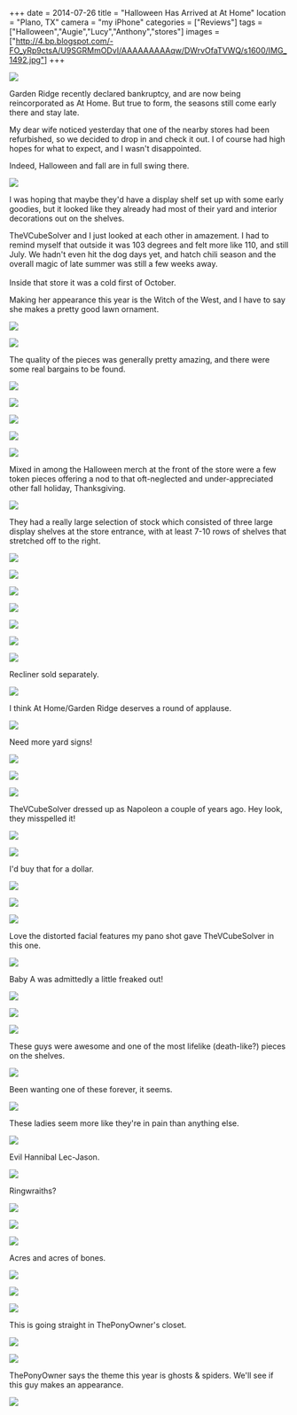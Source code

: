 +++
date = 2014-07-26
title = "Halloween Has Arrived at At Home"
location = "Plano, TX"
camera = "my iPhone"
categories = ["Reviews"]
tags = ["Halloween","Augie","Lucy","Anthony","stores"]
images = ["http://4.bp.blogspot.com/-FO_yRp9ctsA/U9SGRMmODvI/AAAAAAAAAqw/DWrvOfaTVWQ/s1600/IMG_1492.jpg"]
+++

![](http://4.bp.blogspot.com/-_gwhccKqpqY/U9SAkCQ1olI/AAAAAAAAAlA/cJhMhsf1OfE/s1600/IMG_1422.jpg)

<!--more-->

Garden Ridge recently declared bankruptcy, and are now being reincorporated as At Home. But true to form, the seasons still come early there and stay late.

My dear wife noticed yesterday that one of the nearby stores had been refurbished, so we decided to drop in and check it out. I of course had high hopes for what to expect, and I wasn't disappointed.

Indeed, Halloween and fall are in full swing there.

![](http://2.bp.blogspot.com/-J5801L0a-UI/U9SBYEQxgiI/AAAAAAAAAlI/ppYPbZvhAjQ/s1600/IMG_1423.jpg)

I was hoping that maybe they'd have a display shelf set up with some early goodies, but it looked like they already had most of their yard and interior decorations out on the shelves.

TheVCubeSolver and I just looked at each other in amazement. I had to remind myself that outside it was 103 degrees and felt more like 110, and still July. We hadn't even hit the dog days yet, and hatch chili season and the overall magic of late summer was still a few weeks away.<br /><br />Inside that store it was a cold first of October.

Making her appearance this year is the Witch of the West, and I have to say she makes a pretty good lawn ornament.

![](http://3.bp.blogspot.com/-cOcwcf-fBpA/U9SDUk_qRHI/AAAAAAAAAlU/ARcY-g7qkaY/s1600/IMG_1424.jpg)

![](http://3.bp.blogspot.com/-fv8-3FHTy54/U9SDcH-9S8I/AAAAAAAAAlc/wj2Ez4pR1cg/s1600/IMG_1425.jpg)

The quality of the pieces was generally pretty amazing, and there were some real bargains to be found.

![](http://4.bp.blogspot.com/-1bkUx0r-CLA/U9SDsmGUN_I/AAAAAAAAAlk/_9-0bAhQs90/s1600/IMG_1426.jpg)

![](http://1.bp.blogspot.com/-rAw6x3VrtO4/U9SEJnrCiOI/AAAAAAAAAls/BVjwVeCTpgA/s1600/IMG_1428.jpg)

![](http://4.bp.blogspot.com/-q_o-zOgXEZs/U9SEP3qiFYI/AAAAAAAAAl0/cpCGOBvO77c/s1600/IMG_1429.jpg)

![](http://4.bp.blogspot.com/-HACXPobGdhA/U9SEQHd4adI/AAAAAAAAAl8/-wl07pN4Nxc/s1600/IMG_1430.jpg)

![](http://2.bp.blogspot.com/-wWKEhKr0AKw/U9SEQDaQxsI/AAAAAAAAAl4/vVB8opAc8N0/s1600/IMG_1432.jpg)

Mixed in among the Halloween merch at the front of the store were a few token pieces offering a nod to that oft-neglected and under-appreciated other fall holiday, Thanksgiving.

![](http://2.bp.blogspot.com/-d9ioE1vF-YQ/U9SEQggCkxI/AAAAAAAAAmM/Hr1o9wbGt2E/s1600/IMG_1434.jpg)

They had a really large selection of stock which consisted of three large display shelves at the store entrance, with at least 7-10 rows of shelves that stretched off to the right.

![](http://4.bp.blogspot.com/-_pxPI_t7WCM/U9SFDtGvc0I/AAAAAAAAAmk/qxm40sGEkM4/s1600/IMG_1439.jpg)

![](http://3.bp.blogspot.com/-2Lq2PBiEFyY/U9SFEewUnCI/AAAAAAAAAm4/fGOwjJm-7jc/s1600/IMG_1441.jpg)

![](http://2.bp.blogspot.com/-DCJf7iHvQ0k/U9SFEWmcsrI/AAAAAAAAAms/LwtGEw8uLdw/s1600/IMG_1442.jpg)

![](http://1.bp.blogspot.com/-H66gxS27Ufo/U9SFEcGWXZI/AAAAAAAAAmw/FWJIfrl8JjU/s1600/IMG_1443.jpg)

![](http://2.bp.blogspot.com/-8-_HJ3ChSOk/U9SFFPm4lfI/AAAAAAAAAnA/pvLHRyLuZOI/s1600/IMG_1446.jpg)

![](http://2.bp.blogspot.com/-Aj-fswF8HkE/U9SFrxRpn-I/AAAAAAAAAnc/eT2zgHJ6HvY/s1600/IMG_1451.jpg)

![](http://1.bp.blogspot.com/-dKJ3vlLbTKc/U9SFry8AnxI/AAAAAAAAAnk/HvknMjn5OfE/s1600/IMG_1452.jpg)

Recliner sold separately.

![](http://3.bp.blogspot.com/-HRGaGoSHIoY/U9SFrwYoaNI/AAAAAAAAAng/J8TaDHEgoWM/s1600/IMG_1453.jpg)

I think At Home/Garden Ridge deserves a round of applause.

![](http://3.bp.blogspot.com/-7HQzvY0pEM4/U9SFsROVDxI/AAAAAAAAAno/VL35JlmZ49A/s1600/IMG_1454.jpg)

Need more yard signs!

![](http://2.bp.blogspot.com/-RHmDaPLGI0I/U9SFshP2S0I/AAAAAAAAAnw/BEz6yLCBbqk/s1600/IMG_1455.jpg)

![](http://4.bp.blogspot.com/-v1gDf0LCxB4/U9SFsxBvrNI/AAAAAAAAAn0/jryOAns4obI/s1600/IMG_1456.jpg)

![](http://4.bp.blogspot.com/-rAKqO2u7Auk/U9SFtLhgMII/AAAAAAAAAn4/EFdvN-eBIg0/s1600/IMG_1457.jpg)

TheVCubeSolver dressed up as Napoleon a couple of years ago. Hey look, they misspelled it!

![](http://1.bp.blogspot.com/-4SgNu1zkHjs/U9SFtVDc0JI/AAAAAAAAAoU/l6phItb4rpE/s1600/IMG_1459.jpg)

![](http://4.bp.blogspot.com/-4qQoavKq-MM/U9SFtujjNOI/AAAAAAAAAoQ/ZMCdrr3lH64/s1600/IMG_1460.jpg)

I'd buy that for a dollar.

![](http://1.bp.blogspot.com/-CHJvBaXT6Vk/U9SFtuxQ9AI/AAAAAAAAAoI/y42cjCzy49c/s1600/IMG_1461.jpg)

![](http://4.bp.blogspot.com/-QRkU-ohx6R4/U9SF56hux9I/AAAAAAAAAo0/HMZmpN6KLyQ/s1600/IMG_1462.jpg)

![](http://3.bp.blogspot.com/-DJ5JieyVP_w/U9SF5xNNw1I/AAAAAAAAAow/Icny0tyzHVk/s1600/IMG_1466.jpg)

Love the distorted facial features my pano shot gave TheVCubeSolver in this one.

![](http://1.bp.blogspot.com/-7z3KAOmqB7Y/U9SF6m0Ui7I/AAAAAAAAAo8/_N5atfBvAo8/s1600/IMG_1467.jpg)

Baby A was admittedly a little freaked out!

![](http://1.bp.blogspot.com/-cvWej_Dh6kU/U9SF679vNnI/AAAAAAAAApA/r8s_KWm4I7c/s1600/IMG_1469.jpg)

![](http://4.bp.blogspot.com/-uIpOohKsTHM/U9SF69c9EdI/AAAAAAAAApg/uQ63gmBjHs0/s1600/IMG_1470.jpg)

![](http://2.bp.blogspot.com/-cXC--GuQPHk/U9SF7XmhWyI/AAAAAAAAApI/6xvIDVL1trM/s1600/IMG_1472.jpg)

These guys were awesome and one of the most lifelike (death-like?) pieces on the shelves.

![](http://3.bp.blogspot.com/-qTu3dTtfbYk/U9SF7cXVx1I/AAAAAAAAApQ/LNgXyQqWQhI/s1600/IMG_1473.jpg)

Been wanting one of these forever, it seems.

![](http://1.bp.blogspot.com/-3-kKEHfjhvE/U9SF73Bf8jI/AAAAAAAAApc/ukHv8MFa8T0/s1600/IMG_1474.jpg)

These ladies seem more like they're in pain than anything else.

![](http://2.bp.blogspot.com/-t7KkuNPoLUg/U9SF8JaEmoI/AAAAAAAAApk/aWWp9gWviKY/s1600/IMG_1475.jpg)

Evil Hannibal Lec-Jason.

![](http://2.bp.blogspot.com/-Gdgs2QHSz-Q/U9SGPOzCjeI/AAAAAAAAAqE/L4kUSjxS77k/s1600/IMG_1478.jpg)

Ringwraiths?

![](http://4.bp.blogspot.com/-437fcDqw-G0/U9SGPMqaZ8I/AAAAAAAAAqA/YuBbiPQwqSE/s1600/IMG_1480.jpg)

![](http://3.bp.blogspot.com/-uapRn5UV1B0/U9SGPP3uqjI/AAAAAAAAAp8/2ZOoLD5ArEQ/s1600/IMG_1483.jpg)

![](http://4.bp.blogspot.com/-GveJ971sVAU/U9SGPttNLTI/AAAAAAAAAqM/xUmWnZFnfm0/s1600/IMG_1485.jpg)

Acres and acres of bones.

![](http://1.bp.blogspot.com/-wVrONKqC0bE/U9SGP7OHu_I/AAAAAAAAAqo/fy-Cl15oWio/s1600/IMG_1486.jpg)

![](http://2.bp.blogspot.com/-D3GsFN1dol4/U9SGQFoUsPI/AAAAAAAAAqY/se-eWc9VS_U/s1600/IMG_1487.jpg)

![](http://1.bp.blogspot.com/-Kj45o6VFWsg/U9SGQWPMx0I/AAAAAAAAAqc/vm2BSyd_i8Y/s1600/IMG_1490.jpg)

This is going straight in ThePonyOwner's closet.

![](http://2.bp.blogspot.com/-FnlnnKGHFWM/U9SGTE6JpAI/AAAAAAAAArY/U-Fmvj_ojW4/s1600/IMG_1491.jpg)

![](http://4.bp.blogspot.com/-FO_yRp9ctsA/U9SGRMmODvI/AAAAAAAAAqw/DWrvOfaTVWQ/s1600/IMG_1492.jpg)

ThePonyOwner says the theme this year is ghosts &amp; spiders. We'll see if this guy makes an appearance.

![](http://2.bp.blogspot.com/-hrtunVN74aM/U9SGRSGivcI/AAAAAAAAAq4/ErAXwbF2I88/s1600/IMG_1493.jpg)
